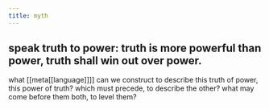 ```yaml
---
title: myth
---
```


## speak truth to power: truth is more powerful than power, truth shall win out over power.
what [[meta[[language]]]] can we construct to describe this truth of power, this power of truth? which must precede, to describe the other? what may come before them both, to level them?

